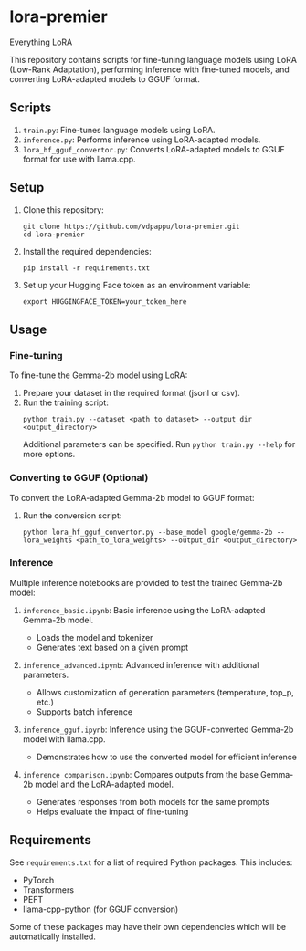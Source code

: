 # lora-premier
Everything LoRA

This repository contains scripts for fine-tuning language models using LoRA (Low-Rank Adaptation), performing inference with fine-tuned models, and converting LoRA-adapted models to GGUF format.

## Scripts

1. `train.py`: Fine-tunes language models using LoRA.
2. `inference.py`: Performs inference using LoRA-adapted models.
3. `lora_hf_gguf_convertor.py`: Converts LoRA-adapted models to GGUF format for use with llama.cpp.

## Setup

1. Clone this repository:
   ```
   git clone https://github.com/vdpappu/lora-premier.git
   cd lora-premier
   ```
2. Install the required dependencies:
   ```
   pip install -r requirements.txt
   ```
3. Set up your Hugging Face token as an environment variable:
   ```
   export HUGGINGFACE_TOKEN=your_token_here
   ```

## Usage

### Fine-tuning

To fine-tune the Gemma-2b model using LoRA:

1. Prepare your dataset in the required format (jsonl or csv).
2. Run the training script:
   ```
   python train.py --dataset <path_to_dataset> --output_dir <output_directory>
   ```
   Additional parameters can be specified. Run `python train.py --help` for more options.

### Converting to GGUF (Optional)

To convert the LoRA-adapted Gemma-2b model to GGUF format:

1. Run the conversion script:
   ```
   python lora_hf_gguf_convertor.py --base_model google/gemma-2b --lora_weights <path_to_lora_weights> --output_dir <output_directory>
   ```

### Inference

Multiple inference notebooks are provided to test the trained Gemma-2b model:

1. `inference_basic.ipynb`: Basic inference using the LoRA-adapted Gemma-2b model.
   - Loads the model and tokenizer
   - Generates text based on a given prompt

2. `inference_advanced.ipynb`: Advanced inference with additional parameters.
   - Allows customization of generation parameters (temperature, top_p, etc.)
   - Supports batch inference

3. `inference_gguf.ipynb`: Inference using the GGUF-converted Gemma-2b model with llama.cpp.
   - Demonstrates how to use the converted model for efficient inference

4. `inference_comparison.ipynb`: Compares outputs from the base Gemma-2b model and the LoRA-adapted model.
   - Generates responses from both models for the same prompts
   - Helps evaluate the impact of fine-tuning

## Requirements

See `requirements.txt` for a list of required Python packages. This includes:
- PyTorch
- Transformers
- PEFT
- llama-cpp-python (for GGUF conversion)

Some of these packages may have their own dependencies which will be automatically installed.
